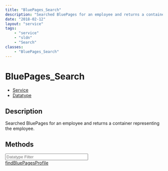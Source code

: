 ```yaml
---
title: "BluePages_Search"
description: "Searched BluePages for an employee and returns a container representing the employee."
date: "2018-02-12"
layout: "service"
tags:
    - "service"
    - "sldn"
    - "Search"
classes:
    - "BluePages_Search"
---
```

# BluePages_Search
<div id='service-datatype'>
    <ul id='sldn-reference-tabs'>
    <li id='service'> <a href='/reference/services/BluePages_Search' >Service</a></li>    <li id='datatype'> <a href='/reference/datatypes/BluePages_Search' >Datatype</a></li>
    </ul>
</div>

## Description
Searched BluePages for an employee and returns a container representing the employee. 



        
<div id="properties" class="content">
    <h2>Methods</h2>
    <div class="view-filters">
        <div class="clearfix">
            <div class="search-input-box">
                <input placeholder="Datatype Filter" onkeyup="titleSearch(inputId='edit-combine', divId='method-div', elementClass='method-row')" 
                    type="text" id="edit-combine" value="" size="30" maxlength="128" class="form-text">
            </div>
        </div>
    </div>
    <div id="method-div">
            <div class="method-row">
                        <span class='view-field-title'><a href='/reference/services/BluePages_Search/findBluePagesProfile'> findBluePagesProfile</a> </span>
            <div class='views-field-body'></div>
        </div>
        </div>
</div>

